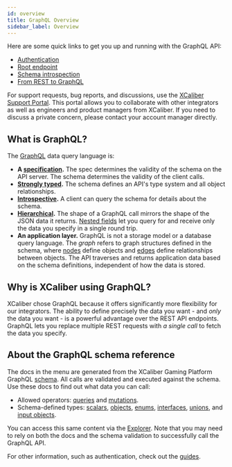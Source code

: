 ```yaml
---
id: overview
title: GraphQL Overview
sidebar_label: Overview
---
```


Here are some quick links to get you up and running with the GraphQL API:

* [Authentication](authentication.md)
* [Root endpoint](TODO)
* [Schema introspection](TODO)
* [From REST to GraphQL](guides/graphql/from-rest.md)

For support requests, bug reports, and discussions, use the [XCaliber Support Portal](https://support.xcaliber.com/). This portal allows you to collaborate with other integrators as well as engineers and product managers from XCaliber. If you need to discuss a private concern, please contact your account manager directly.

## What is GraphQL?
The [GraphQL](https://graphql.org/) data query language is:

* **A [specification](http://facebook.github.io/graphql/).** The spec determines the validity of the schema on the API server. The schema determines the validity of the client calls.
* **[Strongly typed](TODO).** The schema defines an API's type system and all object relationships.
* **[Introspective](TODO).** A client can query the schema for details about the schema.
* **[Hierarchical](TODO).** The shape of a GraphQL call mirrors the shape of the JSON data it returns. [Nested fields](TODO) let you query for and receive only the data you specify in a single round trip.
* **An application layer.** GraphQL is not a storage model or a database query language. The *graph* refers to graph structures defined in the schema, where [nodes](TODO) define objects and [edges](TODO) define relationships between objects. The API traverses and returns application data based on the schema definitions, independent of how the data is stored.

## Why is XCaliber using GraphQL?
XCaliber chose GraphQL because it offers significantly more flexibility for our integrators. The ability to define precisely the data you want - and *only* the data you want - is a powerful advantage over the REST API endpoints. GraphQL lets you replace multiple REST requests with *a single call* to fetch the data you specify.

## About the GraphQL schema reference
The docs in the menu are generated from the XCaliber Gaming Platform GraphQL [schema](TODO). All calls are validated and executed against the schema. Use these docs to find out what data you can call:

* Allowed operators: [queries](TODO) and [mutations](TODO).
* Schema-defined types: [scalars](TODO), [objects](TODO), [enums](TODO), [interfaces](TODO), [unions](TODO), and [input objects](TODO).

You can access this same content via the [Explorer](guides/graphql/explorer.md). Note that you may need to rely on both the docs and the schema validation to successfully call the GraphQL API.

For other information, such as authentication, check out the [guides](TODO).
